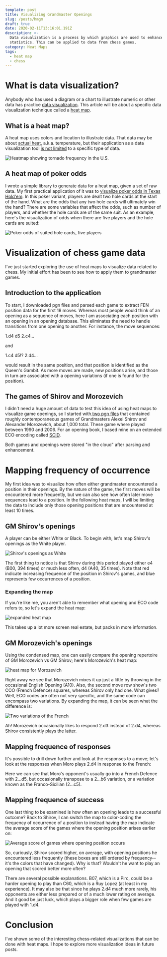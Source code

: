 ```yaml
---
template: post
title: Visualizing Grandmaster Openings
slug: /posts/hmgm
draft: true
date: 2020-02-11T13:16:01.191Z
description: >-
  Data visualization is a process by which graphics are used to enhance
  statistics. This can be applied to data from chess games.
category: Heat Maps
tags:
  - heat map
  - chess
---
```

# What is data visualization?

Anybody who has used a diagram or a chart to illustrate numeric or other data has practice [data visualization](https://www.lexico.com/definition/data_visualization). This article will be about a specific data visualization technique called a [heat map](https://www.lexico.com/definition/heat_map). 

## What is a heat map?

A heat map uses colors and location to illustrate data. That data may be about [actual heat](https://www.weathercentral.com/weather/us/maps/current_temperatures.html), a.k.a. temperature, but their application as a data visualization tool [is not limited](https://www.businessinsider.com/where-tornadoes-strike-the-us-most-often-2014-4) to a specific type of data. 

![Heatmap showing tornado frequency in the U.S.](/media/tornado.jpeg "Heatmap showing tornado frequency in the U.S.")

## A heat map of poker odds

I wrote a simple library to generate data for a heat map, given a set of raw data. My first practical application of it was to [visualize poker odds in Texas Hold'em](https://pokermap.netlify.com/).  In this poker variant, players are dealt two hole cards at the start of the hand.  What are the odds that any two hole cards will ultimately win the hand?  There are some variables that affect the odds, such as number of players, and whether the hole cards are of the same suit. As an example, here's the visualization of odds when there are five players and the hole cards are suited:

![Poker odds of suited hole cards, five players](/media/screenshot-2020-02-11-at-6.27.21-am.png "Poker odds of suited hole cards, five players")

# Visualization of chess game data

I've just started exploring the use of heat maps to visualize data related to chess. My initial effort has been to see how to apply them to grandmaster games.

## Introduction to the application

To start, I downloaded pgn files and parsed each game to extract FEN position data for the first 18 moves. Whereas most people would think of an opening as a sequence of moves, here I am associating each position with an opening in an opening database. This eliminates the need to handle transitions from one opening to another.  For instance, the move sequences:

1.d4 d5 2.c4...

and

1.c4 d5!? 2.d4...

would result in the same position, and that position is identified as the Queen's Gambit.  As more moves are made,  new positions arise, and those in turn are associated with a opening variations (if one is found for the position).

## The games of Shirov and Morozevich

I didn't need a huge amount of data to test this idea of using heat maps to visualize game openings, so I started with[ two pgn files](https://chessproblem.my-free-games.com/chess/games/Download-PGN.php) that contained roughly contemporaneous games of Grandmasters Alexei Shirov and Alexander Morozevich, about 1,000 total. These game where played between 1990 and 2006.  For an opening book, I based mine on an extended ECO encoding called [SCID](http://watfordchessclub.org/images/downloads/scid.eco). 

Both games and openings were stored "in the cloud" after parsing and enhancement.

# Mapping frequency of occurrence

My first idea was to visualize how often either grandmaster encountered a position in their openings. By the nature of the game, the first moves will be encountered more frequently, but we can also see how often later move sequences lead to a position.  In the following heat maps, I will be limiting the data to include only those opening positions that are encountered at least 10 times.

## GM Shirov's openings

A player can be either White or Black. To begin with, let's map Shirov's openings as the White player. 

![Shirov's openings as White](/media/screenshot-2020-02-11-at-8.04.05-am.png "Shirov's openings as White")

The first thing to notice is that Shirov during this period played either e4 (B00, 394 times) or much less often, d4 (A40, 35 times).  Note that red indicate increasing frequence of the position in Shirov's games, and blue represents few occurrences of a position.

### Expanding the map

If you're like me, you aren't able to remember what opening and ECO code refers to, so let's expand the heat map:

![expanded heat map](/media/screenshot-2020-02-11-at-8.12.09-am.png "expanded heat map")

This takes up a lot more screen real estate, but packs in more information.

## GM Morozevich's openings

Using the condensed map, one can easily compare the opening repertoire of GM Morozevich vs GM Shirov; here's Morozevich's heat map:

![heat map for Morozevich](/media/screenshot-2020-02-11-at-8.17.49-am.png "heat map for Morozevich")

Right away we see that Morozevich mixes it up just a little by throwing in the occasional English Opening (A10). Also, the second move row show's two COO (French Defence) squares, whereas Shirov only had one.  What gives?  Well, ECO codes are often not very specific, and the same code can encompass two variations. By expanding the map, it can be seen what the difference is:

![Two variations of the French](/media/screenshot-2020-02-11-at-8.25.11-am.png "Two variations of the French")

Ah!  Morozevich occasionally likes to respond 2.d3 instead of 2.d4, whereas Shirov consistently plays the latter.

## Mapping frequence of responses

It's possible to drill down further and look at the responses to a move; let's look at the responses when Moro plays 2.d4 in response to the French:

Here we can see that Moro's opponent's usually go into a French Defence with 2...d5, but occasionally transpose to a 2...b6 variation, or a variation known as the Franco-Sicilian (2...c5).

## Mapping frequence of success

One last thing to be examined is how often an opening leads to a successful outcome? Back to Shirov, I can switch the map to color-coding the frequency of occurrence of a position to instead having the map indicate the average score of the games where the opening position arises earlier on:

![Average score of games where opening position occurs](/media/screenshot-2020-02-11-at-8.40.50-am.png "Average score of games where opening position occurs")

So, curiously, Shirov scored higher, on average, with opening positions he encountered less frequently (these boxes are still ordered by frequency--it's the colors that have changed). Why is that? Wouldn't he want to play an opening that scored better more often?

There are several possible explanations.  B07, which is a Pirc, could be a harder opening to play than C60, which is a Ruy Lopez (at least in my experience).  It may also be that since he plays 2.d4 much more rarely, his opponents are either less prepared or of a much lower rating on average. And it good be just luck, which plays a bigger role when few games are played with 1.d4.

# Conclusion

I've shown some of the interesting chess-related visualizations that can be done with heat maps.  I hope to explore more visualization ideas in future posts.
